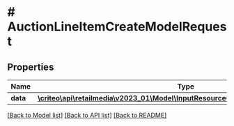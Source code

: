 # # AuctionLineItemCreateModelRequest

## Properties

Name | Type | Description | Notes
------------ | ------------- | ------------- | -------------
**data** | [**\criteo\api\retailmedia\v2023_01\Model\InputResourceOfAuctionLineItemCreateModel**](InputResourceOfAuctionLineItemCreateModel.md) |  | [optional]

[[Back to Model list]](../../README.md#models) [[Back to API list]](../../README.md#endpoints) [[Back to README]](../../README.md)
